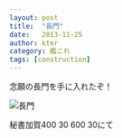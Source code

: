 ```yaml
---
layout: post
title:  "長門"
date:   2013-11-25
author: kter
category: 艦これ
tags: [construction]
---
```

念願の長門を手に入れたぞ！


![長門](http://img.kter.jp/kancolle-105.png)




秘書加賀400 30 600 30にて
